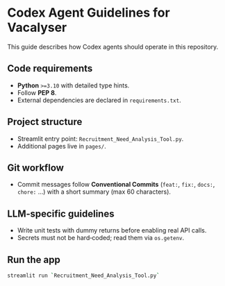 # Codex Agent Guidelines for Vacalyser

This guide describes how Codex agents should operate in this repository.

## Code requirements
- **Python** `>=3.10` with detailed type hints.
- Follow **PEP 8**.
- External dependencies are declared in `requirements.txt`.

## Project structure
- Streamlit entry point: `Recruitment_Need_Analysis_Tool.py`.
- Additional pages live in `pages/`.

## Git workflow
- Commit messages follow **Conventional Commits** (`feat:`, `fix:`, `docs:`, `chore:` …) with a short summary (max 60 characters).

## LLM‑specific guidelines
- Write unit tests with dummy returns before enabling real API calls.
- Secrets must not be hard‑coded; read them via `os.getenv`.

## Run the app
```bash
streamlit run `Recruitment_Need_Analysis_Tool.py`
```

